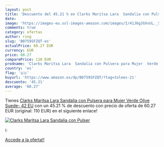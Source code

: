 ```yaml
---
layout: post
title: 'Descuento del 45.21 % en Clarks Maritsa Lara  Sandalia con Pulser'
date: 
image: 'https://images-eu.ssl-images-amazon.com/images/I/41J6gJGXvUL._SL200_.jpg'
comments: true
category: ofertas
author: ring
slug: 'B0759SFZQT-es'
actualPrice: 60.27 EUR
currency: EUR
price: 60.27
comparePrice: 110 EUR
prodname: 'Clarks Maritsa Lara  Sandalia con Pulsera para Mujer  Verde  Olive Suede-   42 EU'
country: 'es'
flag: '🇪🇸'
buyurl: 'https://www.amazon.es/dp/B0759SFZQT/?tag=tolees-21'
descuento: '45.21'
average: '60.27'
---
```


Tienes [Clarks Maritsa Lara  Sandalia con Pulsera para Mujer  Verde  Olive Suede-   42 EU](https://www.amazon.es/dp/B0759SFZQT/?tag=tolees-21) con un 45.21 % de descuento con precio de oferta de 60.27 EUR (original: 110 EUR) en el siguiente enlace!

[![Clarks Maritsa Lara  Sandalia con Pulser](https://images-eu.ssl-images-amazon.com/images/I/41J6gJGXvUL._SL200_.jpg)](https://www.amazon.es/dp/B0759SFZQT/?tag=tolees-21)

ℹ️:


[Accede a la oferta!!](https://www.amazon.es/dp/B0759SFZQT/?tag=tolees-21)
